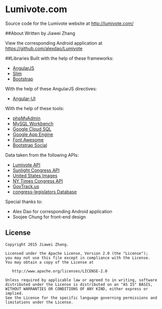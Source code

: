 Lumivote.com
==========
Source code for the Lumivote website at http://lumivote.com/

##About
Written by Jiawei Zhang

View the corresponding Android application at https://github.com/alexdao/Lumivote

##Libraries
Built with the help of these frameworks:
* [AngularJS](https://angularjs.org/)
* [Slim](http://www.slimframework.com/)
* [Bootstrap](http://getbootstrap.com/)

With the help of these AngularJS directives:
* [Angular-UI](https://angular-ui.github.io/bootstrap/)

With the help of these tools:
* [phpMyAdmin](https://www.phpmyadmin.net/)
* [MySQL Workbench](https://www.mysql.com/products/workbench/)
* [Google Cloud SQL](https://cloud.google.com/sql/)
* [Google App Engine](https://cloud.google.com/appengine/)
* [Font Awesome](https://fortawesome.github.io/Font-Awesome/)
* [Bootstrap Social](http://lipis.github.io/bootstrap-social/)

Data taken from the following APIs:
* [Lumivote API](http://lumivote.com)
* [Sunlight Congress API](https://sunlightlabs.github.io/congress/)
* [United States Images](https://github.com/unitedstates/images)
* [NY Times Congress API](http://developer.nytimes.com/docs/read/congress_api)
* [GovTrack.us](https://www.govtrack.us)
* [congress-legislators Database](https://github.com/unitedstates/congress-legislators)

Special thanks to:
* Alex Dao for corresponding Android application
* Soojee Chung for front-end design

License
--------

	Copyright 2015 Jiawei Zhang.

    Licensed under the Apache License, Version 2.0 (the "License");
    you may not use this file except in compliance with the License.
    You may obtain a copy of the License at

       http://www.apache.org/licenses/LICENSE-2.0

    Unless required by applicable law or agreed to in writing, software
    distributed under the License is distributed on an "AS IS" BASIS,
    WITHOUT WARRANTIES OR CONDITIONS OF ANY KIND, either express or implied.
    See the License for the specific language governing permissions and
    limitations under the License.
